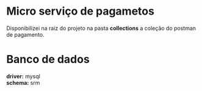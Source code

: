 # Micro serviço de pagametos
Disponibilizei na raiz do projeto na pasta **collections** a coleção do postman de pagamento.

# Banco de dados
**driver:** mysql\
**schema:** srm
